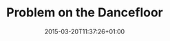 ---
clipterms:
- Wipe
commentary: ''
date: '2015-03-20T11:37:26+01:00'
director_first: Thornton
director_last: Freeland
film: Flying Down to Rio
length: 0:44
quicktime: problem_on_the_dancefloor.mov
source: 1994 Turner Entertainment
title: Problem on the Dancefloor
year: '1933'
---